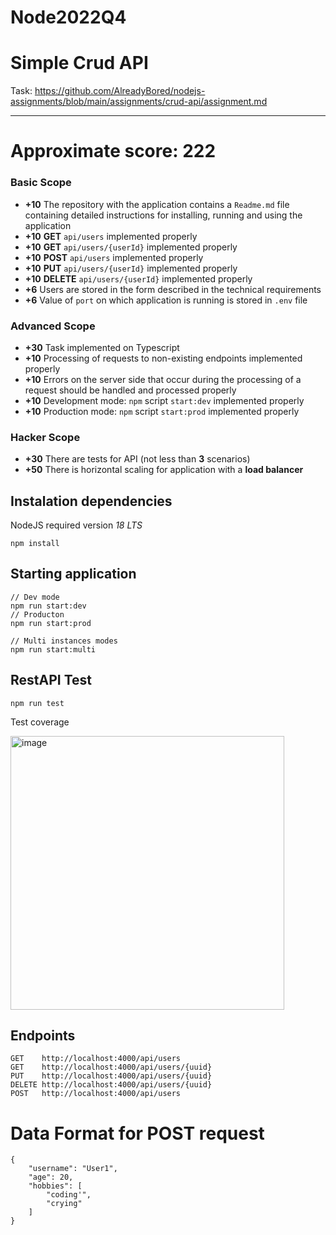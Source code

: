 # Node2022Q4

# Simple Crud API

Task: https://github.com/AlreadyBored/nodejs-assignments/blob/main/assignments/crud-api/assignment.md

---

# Approximate score: **222**

### Basic Scope

- **+10** The repository with the application contains a `Readme.md` file containing detailed instructions for installing, running and using the application
- **+10** **GET** `api/users` implemented properly
- **+10** **GET** `api/users/{userId}` implemented properly
- **+10** **POST** `api/users` implemented properly
- **+10** **PUT** `api/users/{userId}` implemented properly
- **+10** **DELETE** `api/users/{userId}` implemented properly
- **+6** Users are stored in the form described in the technical requirements
- **+6** Value of `port` on which application is running is stored in `.env` file

### Advanced Scope

- **+30** Task implemented on Typescript
- **+10** Processing of requests to non-existing endpoints implemented properly
- **+10** Errors on the server side that occur during the processing of a request should be handled and processed properly
- **+10** Development mode: `npm` script `start:dev` implemented properly
- **+10** Production mode: `npm` script `start:prod` implemented properly

### Hacker Scope

- **+30** There are tests for API (not less than **3** scenarios)
- **+50** There is horizontal scaling for application with a **load balancer**

## Instalation dependencies

NodeJS required version _18 LTS_

```
npm install
```

## Starting application

```
// Dev mode
npm run start:dev
// Producton
npm run start:prod

// Multi instances modes
npm run start:multi
```

## RestAPI Test

```
npm run test
```

Test coverage

<img width="438" alt="image" src="https://github.com/Ilyxxxaa/nodeJS-course-2024/assets/99085805/9256ba7d-565f-49c9-8c5d-24eda9ebbf30">


## Endpoints

```
GET    http://localhost:4000/api/users
GET    http://localhost:4000/api/users/{uuid}
PUT    http://localhost:4000/api/users/{uuid}
DELETE http://localhost:4000/api/users/{uuid}
POST   http://localhost:4000/api/users
```

# Data Format for POST request

```
{
    "username": "User1",
    "age": 20,
    "hobbies": [
        "coding'",
        "crying"
    ]
}
```
